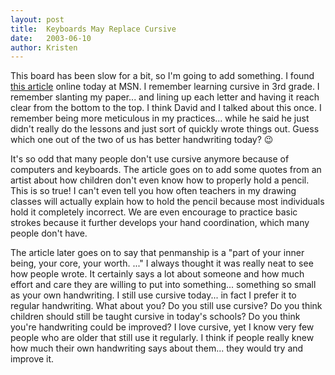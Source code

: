 ```yaml
---
layout:	post
title:	Keyboards May Replace Cursive
date:	2003-06-10
author: Kristen
---
```


This board has been slow for a bit, so I'm going to add something. I found [this article](http://www.msnbc.com/news/922690.asp?0dm=T14MT) online today at MSN. I remember learning cursive in 3rd grade. I remember slanting my paper... and lining up each letter and having it reach clear from the bottom to the top. I think David and I talked about this once. I remember being more meticulous in my practices... while he said he just didn't really do the lessons and just sort of quickly wrote things out. Guess which one out of the two of us has better handwriting today? 😉

It's so odd that many people don't use cursive anymore because of computers and keyboards. The article goes on to add some quotes from an artist about how children don't even know how to properly hold a pencil. This is so true! I can't even tell you how often teachers in my drawing classes will actually explain how to hold the pencil because most individuals hold it completely incorrect. We are even encourage to practice basic strokes because it further develops your hand coordination, which many people don't have.

The article later goes on to say that penmanship is a "part of your inner being, your core, your worth. ..." I always thought it was really neat to see how people wrote. It certainly says a lot about someone and how much effort and care they are willing to put into something... something so small as your own handwriting. I still use cursive today... in fact I prefer it to regular handwriting. What about you? Do you still use cursive? Do you think children should still be taught cursive in today's schools? Do you think you're handwriting could be improved? I love cursive, yet I know very few people who are older that still use it regularly. I think if people really knew how much their own handwriting says about them... they would try and improve it.